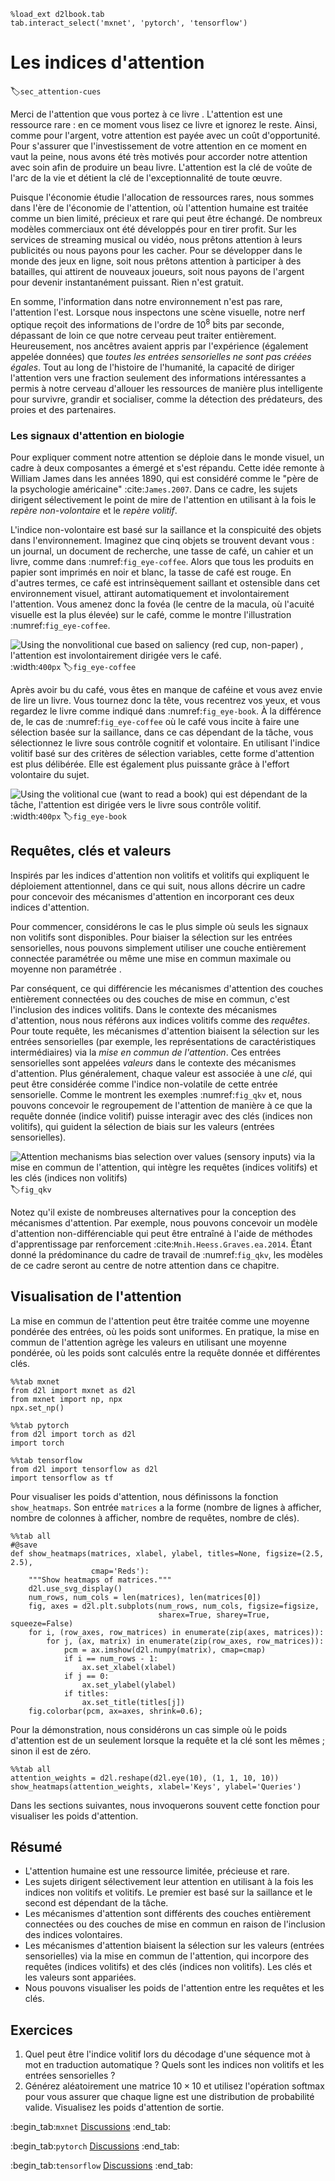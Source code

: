 ```{.python .input}
%load_ext d2lbook.tab
tab.interact_select('mxnet', 'pytorch', 'tensorflow')
```

# Les indices d'attention
:label:`sec_attention-cues` 

Merci de l'attention que vous portez à ce livre
.
L'attention est une ressource rare :
en ce moment
vous lisez ce livre
et ignorez le reste.
Ainsi, comme pour l'argent,
votre attention est payée avec un coût d'opportunité.
Pour s'assurer que l'investissement de votre attention
en ce moment en vaut la peine,
nous avons été très motivés pour accorder notre attention avec soin
afin de produire un beau livre.
L'attention
est la clé de voûte de l'arc de la vie et
détient la clé de l'exceptionnalité de toute œuvre.


Puisque l'économie étudie l'allocation de ressources rares,
nous sommes
dans l'ère de l'économie de l'attention,
où l'attention humaine est traitée comme un bien limité, précieux et rare
qui peut être échangé.
De nombreux modèles commerciaux ont été
développés pour en tirer profit.
Sur les services de streaming musical ou vidéo,
nous prêtons attention à leurs publicités
ou nous payons pour les cacher.
Pour se développer dans le monde des jeux en ligne,
soit nous prêtons attention à
participer à des batailles, qui attirent de nouveaux joueurs,
soit nous payons de l'argent pour devenir instantanément puissant.
Rien n'est gratuit.

En somme,
l'information dans notre environnement n'est pas rare,
l'attention l'est.
Lorsque nous inspectons une scène visuelle,
notre nerf optique reçoit des informations
de l'ordre de $10^8$ bits par seconde,
dépassant de loin ce que notre cerveau peut traiter entièrement.
Heureusement,
nos ancêtres avaient appris par l'expérience (également appelée données)
que *toutes les entrées sensorielles ne sont pas créées égales*.
Tout au long de l'histoire de l'humanité,
la capacité de diriger l'attention
vers une fraction seulement des informations intéressantes
a permis à notre cerveau
d'allouer les ressources de manière plus intelligente
pour survivre, grandir et socialiser,
comme la détection des prédateurs, des proies et des partenaires.



### Les signaux d'attention en biologie

Pour expliquer comment notre attention se déploie dans le monde visuel,
un cadre à deux composantes a émergé
et s'est répandu.
Cette idée remonte à William James dans les années 1890,
qui est considéré comme le "père de la psychologie américaine" :cite:`James.2007`.
Dans ce cadre,
les sujets dirigent sélectivement le point de mire de l'attention
en utilisant à la fois le *repère non-volontaire* et le *repère volitif*.

L'indice non-volontaire est basé sur
la saillance et la conspicuité des objets dans l'environnement.
Imaginez que cinq objets se trouvent devant vous :
un journal, un document de recherche, une tasse de café, un cahier et un livre, comme dans :numref:`fig_eye-coffee`.
Alors que tous les produits en papier sont imprimés en noir et blanc,
la tasse de café est rouge.
En d'autres termes,
ce café est intrinsèquement saillant et ostensible dans
cet environnement visuel,
attirant automatiquement et involontairement l'attention.
Vous amenez donc la fovéa (le centre de la macula, où l'acuité visuelle est la plus élevée) sur le café, comme le montre l'illustration :numref:`fig_eye-coffee`.

![Using the nonvolitional cue based on saliency (red cup, non-paper) , l'attention est involontairement dirigée vers le café.](../img/eye-coffee.svg)
:width:`400px` 
:label:`fig_eye-coffee` 

Après avoir bu du café,
vous êtes en manque de caféine et
vous avez envie de lire un livre.
Vous tournez donc la tête, vous recentrez vos yeux,
et vous regardez le livre comme indiqué dans :numref:`fig_eye-book`.
À la différence de,
le cas de :numref:`fig_eye-coffee` 
où le café vous incite à
faire une sélection basée sur la saillance,
dans ce cas dépendant de la tâche, vous sélectionnez le livre sous
contrôle cognitif et volontaire.
En utilisant l'indice volitif basé sur des critères de sélection variables,
cette forme d'attention est plus délibérée.
Elle est également plus puissante grâce à l'effort volontaire du sujet.

![Using the volitional cue (want to read a book) qui est dépendant de la tâche, l'attention est dirigée vers le livre sous contrôle volitif.](../img/eye-book.svg)
:width:`400px` 
:label:`fig_eye-book` 

 
## Requêtes, clés et valeurs

Inspirés par les indices d'attention non volitifs et volitifs qui expliquent le déploiement attentionnel,
dans ce qui suit, nous allons
décrire un cadre pour
concevoir des mécanismes d'attention
en incorporant ces deux indices d'attention.

Pour commencer, considérons le cas le plus simple où seuls
les signaux non volitifs sont disponibles.
Pour biaiser la sélection sur les entrées sensorielles,
nous pouvons simplement utiliser
une couche entièrement connectée paramétrée
ou même une mise en commun maximale ou moyenne non paramétrée
.

Par conséquent,
ce qui différencie les mécanismes d'attention
des couches entièrement connectées
ou des couches de mise en commun,
c'est l'inclusion des indices volitifs.
Dans le contexte des mécanismes d'attention,
nous nous référons aux indices volitifs comme des *requêtes*.
Pour toute requête,
les mécanismes d'attention
biaisent la sélection sur les entrées sensorielles (par exemple, les représentations de caractéristiques intermédiaires)
via la *mise en commun de l'attention*.
Ces entrées sensorielles sont appelées *valeurs* dans le contexte des mécanismes d'attention.
Plus généralement,
chaque valeur est associée à une *clé*,
qui peut être considérée comme l'indice non-volatile de cette entrée sensorielle.
Comme le montrent les exemples :numref:`fig_qkv` et,
 nous pouvons concevoir le regroupement de l'attention
de manière à ce que la requête donnée (indice volitif) puisse interagir avec des clés (indices non volitifs),
qui guident la sélection de biais sur les valeurs (entrées sensorielles).

![Attention mechanisms bias selection over values (sensory inputs) via la mise en commun de l'attention, qui intègre les requêtes (indices volitifs) et les clés (indices non volitifs)](../img/qkv.svg)
:label:`fig_qkv` 

Notez qu'il existe de nombreuses alternatives pour la conception des mécanismes d'attention.
Par exemple,
nous pouvons concevoir un modèle d'attention non-différenciable
qui peut être entraîné à l'aide de méthodes d'apprentissage par renforcement :cite:`Mnih.Heess.Graves.ea.2014`.
Étant donné la prédominance du cadre de travail de :numref:`fig_qkv`,
les modèles de ce cadre
seront au centre de notre attention dans ce chapitre.


## Visualisation de l'attention

La mise en commun de l'attention
peut être traitée comme une moyenne pondérée des entrées,
où les poids sont uniformes.
En pratique, la mise en commun de l'attention
agrège les valeurs en utilisant une moyenne pondérée, où les poids sont calculés entre la requête donnée et différentes clés.

```{.python .input}
%%tab mxnet
from d2l import mxnet as d2l
from mxnet import np, npx
npx.set_np()
```

```{.python .input}
%%tab pytorch
from d2l import torch as d2l
import torch
```

```{.python .input}
%%tab tensorflow
from d2l import tensorflow as d2l
import tensorflow as tf
```

Pour visualiser les poids d'attention,
nous définissons la fonction `show_heatmaps`.
Son entrée `matrices` a la forme (nombre de lignes à afficher, nombre de colonnes à afficher, nombre de requêtes, nombre de clés).

```{.python .input}
%%tab all
#@save
def show_heatmaps(matrices, xlabel, ylabel, titles=None, figsize=(2.5, 2.5),
                  cmap='Reds'):
    """Show heatmaps of matrices."""
    d2l.use_svg_display()
    num_rows, num_cols = len(matrices), len(matrices[0])
    fig, axes = d2l.plt.subplots(num_rows, num_cols, figsize=figsize,
                                 sharex=True, sharey=True, squeeze=False)
    for i, (row_axes, row_matrices) in enumerate(zip(axes, matrices)):
        for j, (ax, matrix) in enumerate(zip(row_axes, row_matrices)):
            pcm = ax.imshow(d2l.numpy(matrix), cmap=cmap)
            if i == num_rows - 1:
                ax.set_xlabel(xlabel)
            if j == 0:
                ax.set_ylabel(ylabel)
            if titles:
                ax.set_title(titles[j])
    fig.colorbar(pcm, ax=axes, shrink=0.6);
```

Pour la démonstration,
nous considérons un cas simple où
le poids d'attention est de un seulement lorsque la requête et la clé sont les mêmes ; sinon il est de zéro.

```{.python .input}
%%tab all
attention_weights = d2l.reshape(d2l.eye(10), (1, 1, 10, 10))
show_heatmaps(attention_weights, xlabel='Keys', ylabel='Queries')
```

Dans les sections suivantes,
nous invoquerons souvent cette fonction pour visualiser les poids d'attention.

## Résumé

* L'attention humaine est une ressource limitée, précieuse et rare.
* Les sujets dirigent sélectivement leur attention en utilisant à la fois les indices non volitifs et volitifs. Le premier est basé sur la saillance et le second est dépendant de la tâche.
* Les mécanismes d'attention sont différents des couches entièrement connectées ou des couches de mise en commun en raison de l'inclusion des indices volontaires.
* Les mécanismes d'attention biaisent la sélection sur les valeurs (entrées sensorielles) via la mise en commun de l'attention, qui incorpore des requêtes (indices volitifs) et des clés (indices non volitifs). Les clés et les valeurs sont appariées.
* Nous pouvons visualiser les poids de l'attention entre les requêtes et les clés.

## Exercices

1. Quel peut être l'indice volitif lors du décodage d'une séquence mot à mot en traduction automatique ? Quels sont les indices non volitifs et les entrées sensorielles ?
1. Générez aléatoirement une matrice $10 \times 10$ et utilisez l'opération softmax pour vous assurer que chaque ligne est une distribution de probabilité valide. Visualisez les poids d'attention de sortie.

:begin_tab:`mxnet`
[Discussions](https://discuss.d2l.ai/t/1596)
:end_tab:

:begin_tab:`pytorch`
[Discussions](https://discuss.d2l.ai/t/1592)
:end_tab:

:begin_tab:`tensorflow`
[Discussions](https://discuss.d2l.ai/t/1710)
:end_tab:
